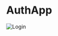 # AuthApp
![Login](https://github.com/J4CK-M-H/AuthApp/assets/107339262/7a73d897-b4b8-40f4-b65a-93ca71e034b8)

